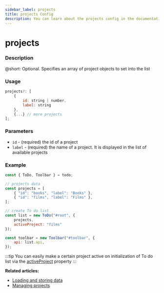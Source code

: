 ```yaml
---
sidebar_label: projects
title: projects Config
description: You can learn about the projects config in the documentation of the DHTMLX JavaScript To Do List library. Browse developer guides and API reference, try out code examples and live demos, and download a free 30-day evaluation version of DHTMLX To Do List.
---
```


# projects

### Description

@short: Optional. Specifies an array of project objects to set into the list

### Usage

~~~js
projects?: [
    {
        id: string | number,
        label: string
    },
    {...} // more projects
];
~~~

### Parameters

- `id` - (required) the id of a project
- `label` - (required) the name of a project. It is displayed in the list of available projects

### Example

~~~js {4-7,11}
const { ToDo, Toolbar } = todo;

// projects data
const projects = [
    { "id": "books", "label": "Books" },
    { "id": "films", "label": "Films" },
];

// create To do list
const list = new ToDo("#root", {
	projects,
    activeProject: "films"
});

const toolbar = new Toolbar("#toolbar", {
    api: list.api,
});
~~~

:::tip
You can easily make a certain project active on initialization of To do list via the [activeProject](api/configs/activeproject_config.md) property
:::

**Related articles:** 
- [Loading and storing data](guides/loading_data.md)
- [Managing projects](guides/project_index.md)